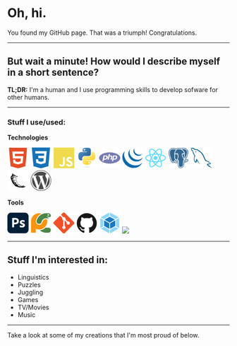 # Oh, hi.

You found my GitHub page. That was a triumph! Congratulations.

------------

## But wait a minute! How would I describe myself in a short sentence?

**TL;DR:** I'm a human and I use programming skills to develop sofware for other humans.

------------

### Stuff I use/used:

**Technologies**

<img src="https://raw.githubusercontent.com/devicons/devicon/c7d326b6009e60442abc35fa45706d6f30ee4c8e/icons/html5/html5-plain.svg" width=48/> <img src="https://raw.githubusercontent.com/devicons/devicon/c7d326b6009e60442abc35fa45706d6f30ee4c8e/icons/css3/css3-plain.svg" width=48/> <img src="https://raw.githubusercontent.com/devicons/devicon/c7d326b6009e60442abc35fa45706d6f30ee4c8e/icons/javascript/javascript-plain.svg" width=48/> <img src="https://raw.githubusercontent.com/devicons/devicon/c7d326b6009e60442abc35fa45706d6f30ee4c8e/icons/python/python-original.svg" width=48/> <img src="https://raw.githubusercontent.com/devicons/devicon/c7d326b6009e60442abc35fa45706d6f30ee4c8e/icons/php/php-plain.svg" width=48/> <img src="https://raw.githubusercontent.com/devicons/devicon/c7d326b6009e60442abc35fa45706d6f30ee4c8e/icons/jquery/jquery-plain.svg" width=48/> <img src="https://raw.githubusercontent.com/devicons/devicon/c7d326b6009e60442abc35fa45706d6f30ee4c8e/icons/react/react-original.svg" width=48/> <img src="https://raw.githubusercontent.com/devicons/devicon/c7d326b6009e60442abc35fa45706d6f30ee4c8e/icons/postgresql/postgresql-plain.svg" width=48/> <img src="https://raw.githubusercontent.com/devicons/devicon/c7d326b6009e60442abc35fa45706d6f30ee4c8e/icons/mysql/mysql-plain.svg" width=48/> <img src="img/flask.png" width=48/> <img src="https://raw.githubusercontent.com/devicons/devicon/c7d326b6009e60442abc35fa45706d6f30ee4c8e/icons/wordpress/wordpress-plain.svg" width=48/>

**Tools**

<img src="https://raw.githubusercontent.com/devicons/devicon/c7d326b6009e60442abc35fa45706d6f30ee4c8e/icons/photoshop/photoshop-plain.svg" width=48/> <img src="https://raw.githubusercontent.com/devicons/devicon/c7d326b6009e60442abc35fa45706d6f30ee4c8e/icons/pycharm/pycharm-original.svg" width=48/> <img src="https://raw.githubusercontent.com/devicons/devicon/c7d326b6009e60442abc35fa45706d6f30ee4c8e/icons/git/git-original.svg" width=48/> <img src="img/github.png" width=48/> <img src="https://raw.githubusercontent.com/devicons/devicon/c7d326b6009e60442abc35fa45706d6f30ee4c8e/icons/webpack/webpack-original.svg" width=48/> <img src="https://upload.wikimedia.org/wikipedia/commons/thumb/9/9a/Visual_Studio_Code_1.35_icon.svg/512px-Visual_Studio_Code_1.35_icon.svg.png" width=48/>

------------

## Stuff I'm interested in:

- Linguistics
- Puzzles
- Juggling
- Games
- TV/Movies
- Music

------------

Take a look at some of my creations that I'm most proud of below.
